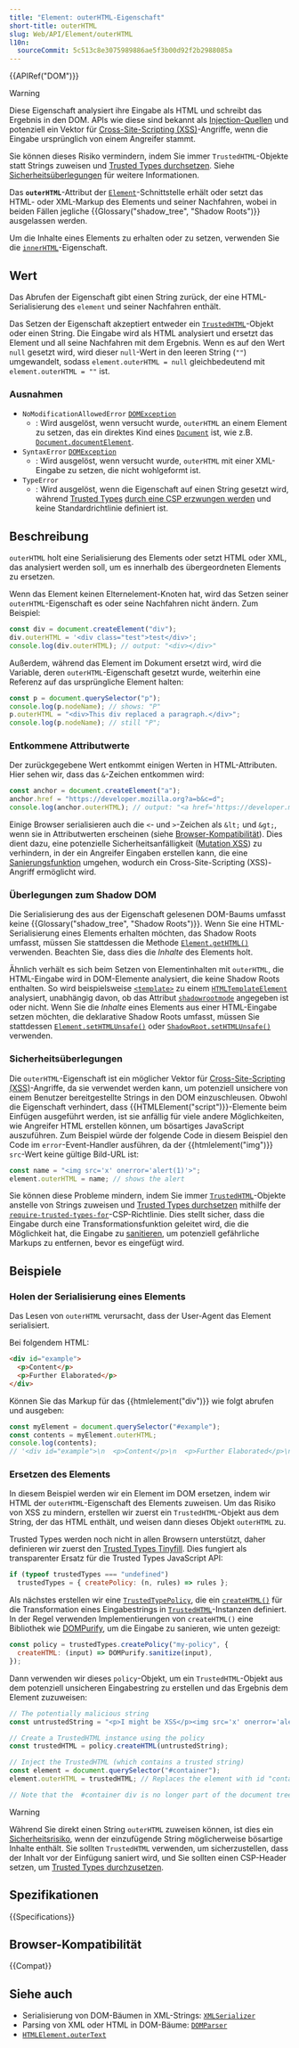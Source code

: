 ```yaml
---
title: "Element: outerHTML-Eigenschaft"
short-title: outerHTML
slug: Web/API/Element/outerHTML
l10n:
  sourceCommit: 5c513c8e3075989886ae5f3b00d92f2b2988085a
---
```


{{APIRef("DOM")}}

> [!WARNING]
> Diese Eigenschaft analysiert ihre Eingabe als HTML und schreibt das Ergebnis in den DOM.
> APIs wie diese sind bekannt als [Injection-Quellen](/de/docs/Web/API/Trusted_Types_API#concepts_and_usage) und potenziell ein Vektor für [Cross-Site-Scripting (XSS)](/de/docs/Web/Security/Attacks/XSS)-Angriffe, wenn die Eingabe ursprünglich von einem Angreifer stammt.
>
> Sie können dieses Risiko vermindern, indem Sie immer `TrustedHTML`-Objekte statt Strings zuweisen und [Trusted Types durchsetzen](/de/docs/Web/API/Trusted_Types_API#using_a_csp_to_enforce_trusted_types).
> Siehe [Sicherheitsüberlegungen](#sicherheitsüberlegungen) für weitere Informationen.

Das **`outerHTML`**-Attribut der [`Element`](/de/docs/Web/API/Element)-Schnittstelle erhält oder setzt das HTML- oder XML-Markup des Elements und seiner Nachfahren, wobei in beiden Fällen jegliche {{Glossary("shadow_tree", "Shadow Roots")}} ausgelassen werden.

Um die Inhalte eines Elements zu erhalten oder zu setzen, verwenden Sie die [`innerHTML`](/de/docs/Web/API/Element/innerHTML)-Eigenschaft.

## Wert

Das Abrufen der Eigenschaft gibt einen String zurück, der eine HTML-Serialisierung des `element` und seiner Nachfahren enthält.

Das Setzen der Eigenschaft akzeptiert entweder ein [`TrustedHTML`](/de/docs/Web/API/TrustedHTML)-Objekt oder einen String. Die Eingabe wird als HTML analysiert und ersetzt das Element und all seine Nachfahren mit dem Ergebnis. Wenn es auf den Wert `null` gesetzt wird, wird dieser `null`-Wert in den leeren String (`""`) umgewandelt, sodass `element.outerHTML = null` gleichbedeutend mit `element.outerHTML = ""` ist.

### Ausnahmen

- `NoModificationAllowedError` [`DOMException`](/de/docs/Web/API/DOMException)
  - : Wird ausgelöst, wenn versucht wurde, `outerHTML` an einem Element zu setzen, das ein direktes Kind eines [`Document`](/de/docs/Web/API/Document) ist, wie z.B. [`Document.documentElement`](/de/docs/Web/API/Document/documentElement).
- `SyntaxError` [`DOMException`](/de/docs/Web/API/DOMException)
  - : Wird ausgelöst, wenn versucht wurde, `outerHTML` mit einer XML-Eingabe zu setzen, die nicht wohlgeformt ist.
- `TypeError`
  - : Wird ausgelöst, wenn die Eigenschaft auf einen String gesetzt wird, während [Trusted Types](/de/docs/Web/API/Trusted_Types_API) [durch eine CSP erzwungen werden](/de/docs/Web/API/Trusted_Types_API#using_a_csp_to_enforce_trusted_types) und keine Standardrichtlinie definiert ist.

## Beschreibung

`outerHTML` holt eine Serialisierung des Elements oder setzt HTML oder XML, das analysiert werden soll, um es innerhalb des übergeordneten Elements zu ersetzen.

Wenn das Element keinen Elternelement-Knoten hat, wird das Setzen seiner `outerHTML`-Eigenschaft es oder seine Nachfahren nicht ändern. Zum Beispiel:

```js
const div = document.createElement("div");
div.outerHTML = '<div class="test">test</div>';
console.log(div.outerHTML); // output: "<div></div>"
```

Außerdem, während das Element im Dokument ersetzt wird, wird die Variable, deren `outerHTML`-Eigenschaft gesetzt wurde, weiterhin eine Referenz auf das ursprüngliche Element halten:

```js
const p = document.querySelector("p");
console.log(p.nodeName); // shows: "P"
p.outerHTML = "<div>This div replaced a paragraph.</div>";
console.log(p.nodeName); // still "P";
```

### Entkommene Attributwerte

Der zurückgegebene Wert entkommt einigen Werten in HTML-Attributen. Hier sehen wir, dass das `&`-Zeichen entkommen wird:

```js
const anchor = document.createElement("a");
anchor.href = "https://developer.mozilla.org?a=b&c=d";
console.log(anchor.outerHTML); // output: "<a href='https://developer.mozilla.org?a=b&amp;c=d'></a>"
```

Einige Browser serialisieren auch die `<`- und `>`-Zeichen als `&lt;` und `&gt;`, wenn sie in Attributwerten erscheinen (siehe [Browser-Kompatibilität](#browser-kompatibilität)). Dies dient dazu, eine potenzielle Sicherheitsanfälligkeit ([Mutation XSS](https://www.securitum.com/mutation-xss-via-mathml-mutation-dompurify-2-0-17-bypass.html)) zu verhindern, in der ein Angreifer Eingaben erstellen kann, die eine [Sanierungsfunktion](/de/docs/Web/Security/Attacks/XSS#sanitization) umgehen, wodurch ein Cross-Site-Scripting (XSS)-Angriff ermöglicht wird.

### Überlegungen zum Shadow DOM

Die Serialisierung des aus der Eigenschaft gelesenen DOM-Baums umfasst keine {{Glossary("shadow_tree", "Shadow Roots")}}. Wenn Sie eine HTML-Serialisierung eines Elements erhalten möchten, das Shadow Roots umfasst, müssen Sie stattdessen die Methode [`Element.getHTML()`](/de/docs/Web/API/Element/getHTML) verwenden. Beachten Sie, dass dies die _Inhalte_ des Elements holt.

Ähnlich verhält es sich beim Setzen von Elementinhalten mit `outerHTML`, die HTML-Eingabe wird in DOM-Elemente analysiert, die keine Shadow Roots enthalten. So wird beispielsweise [`<template>`](/de/docs/Web/HTML/Reference/Elements/template) zu einem [`HTMLTemplateElement`](/de/docs/Web/API/HTMLTemplateElement) analysiert, unabhängig davon, ob das Attribut [`shadowrootmode`](/de/docs/Web/HTML/Reference/Elements/template#shadowrootmode) angegeben ist oder nicht. Wenn Sie die _Inhalte_ eines Elements aus einer HTML-Eingabe setzen möchten, die deklarative Shadow Roots umfasst, müssen Sie stattdessen [`Element.setHTMLUnsafe()`](/de/docs/Web/API/Element/setHTMLUnsafe) oder [`ShadowRoot.setHTMLUnsafe()`](/de/docs/Web/API/ShadowRoot/setHTMLUnsafe) verwenden.

### Sicherheitsüberlegungen

Die `outerHTML`-Eigenschaft ist ein möglicher Vektor für [Cross-Site-Scripting (XSS)](/de/docs/Web/Security/Attacks/XSS)-Angriffe, da sie verwendet werden kann, um potenziell unsichere von einem Benutzer bereitgestellte Strings in den DOM einzuschleusen. Obwohl die Eigenschaft verhindert, dass {{HTMLElement("script")}}-Elemente beim Einfügen ausgeführt werden, ist sie anfällig für viele andere Möglichkeiten, wie Angreifer HTML erstellen können, um bösartiges JavaScript auszuführen. Zum Beispiel würde der folgende Code in diesem Beispiel den Code im `error`-Event-Handler ausführen, da der {{htmlelement("img")}} `src`-Wert keine gültige Bild-URL ist:

```js
const name = "<img src='x' onerror='alert(1)'>";
element.outerHTML = name; // shows the alert
```

Sie können diese Probleme mindern, indem Sie immer [`TrustedHTML`](/de/docs/Web/API/TrustedHTML)-Objekte anstelle von Strings zuweisen und [Trusted Types durchsetzen](/de/docs/Web/API/Trusted_Types_API#using_a_csp_to_enforce_trusted_types) mithilfe der [`require-trusted-types-for`](/de/docs/Web/HTTP/Reference/Headers/Content-Security-Policy/require-trusted-types-for)-CSP-Richtlinie. Dies stellt sicher, dass die Eingabe durch eine Transformationsfunktion geleitet wird, die die Möglichkeit hat, die Eingabe zu [sanitieren](/de/docs/Web/Security/Attacks/XSS#sanitization), um potenziell gefährliche Markups zu entfernen, bevor es eingefügt wird.

## Beispiele

### Holen der Serialisierung eines Elements

Das Lesen von `outerHTML` verursacht, dass der User-Agent das Element serialisiert.

Bei folgendem HTML:

```html
<div id="example">
  <p>Content</p>
  <p>Further Elaborated</p>
</div>
```

Können Sie das Markup für das {{htmlelement("div")}} wie folgt abrufen und ausgeben:

```js
const myElement = document.querySelector("#example");
const contents = myElement.outerHTML;
console.log(contents);
// '<div id="example">\n  <p>Content</p>\n  <p>Further Elaborated</p>\n</div>'
```

### Ersetzen des Elements

In diesem Beispiel werden wir ein Element im DOM ersetzen, indem wir HTML der `outerHTML`-Eigenschaft des Elements zuweisen. Um das Risiko von XSS zu mindern, erstellen wir zuerst ein `TrustedHTML`-Objekt aus dem String, der das HTML enthält, und weisen dann dieses Objekt `outerHTML` zu.

Trusted Types werden noch nicht in allen Browsern unterstützt, daher definieren wir zuerst den [Trusted Types Tinyfill](/de/docs/Web/API/Trusted_Types_API#trusted_types_tinyfill). Dies fungiert als transparenter Ersatz für die Trusted Types JavaScript API:

```js
if (typeof trustedTypes === "undefined")
  trustedTypes = { createPolicy: (n, rules) => rules };
```

Als nächstes erstellen wir eine [`TrustedTypePolicy`](/de/docs/Web/API/TrustedTypePolicy), die ein [`createHTML()`](/de/docs/Web/API/TrustedTypePolicy/createHTML) für die Transformation eines Eingabestrings in [`TrustedHTML`](/de/docs/Web/API/TrustedHTML)-Instanzen definiert. In der Regel verwenden Implementierungen von `createHTML()` eine Bibliothek wie [DOMPurify](https://github.com/cure53/DOMPurify), um die Eingabe zu sanieren, wie unten gezeigt:

```js
const policy = trustedTypes.createPolicy("my-policy", {
  createHTML: (input) => DOMPurify.sanitize(input),
});
```

Dann verwenden wir dieses `policy`-Objekt, um ein `TrustedHTML`-Objekt aus dem potenziell unsicheren Eingabestring zu erstellen und das Ergebnis dem Element zuzuweisen:

```js
// The potentially malicious string
const untrustedString = "<p>I might be XSS</p><img src='x' onerror='alert(1)'>";

// Create a TrustedHTML instance using the policy
const trustedHTML = policy.createHTML(untrustedString);

// Inject the TrustedHTML (which contains a trusted string)
const element = document.querySelector("#container");
element.outerHTML = trustedHTML; // Replaces the element with id "container"

// Note that the  #container div is no longer part of the document tree,
```

> [!WARNING]
> Während Sie direkt einen String `outerHTML` zuweisen können, ist dies ein [Sicherheitsrisiko](#sicherheitsüberlegungen), wenn der einzufügende String möglicherweise bösartige Inhalte enthält. Sie sollten `TrustedHTML` verwenden, um sicherzustellen, dass der Inhalt vor der Einfügung saniert wird, und Sie sollten einen CSP-Header setzen, um [Trusted Types durchzusetzen](/de/docs/Web/API/Trusted_Types_API#using_a_csp_to_enforce_trusted_types).

## Spezifikationen

{{Specifications}}

## Browser-Kompatibilität

{{Compat}}

## Siehe auch

- Serialisierung von DOM-Bäumen in XML-Strings: [`XMLSerializer`](/de/docs/Web/API/XMLSerializer)
- Parsing von XML oder HTML in DOM-Bäume: [`DOMParser`](/de/docs/Web/API/DOMParser)
- [`HTMLElement.outerText`](/de/docs/Web/API/HTMLElement/outerText)
